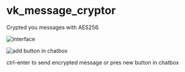 # vk_message_cryptor
Crypted you messages with AES256.

![Interface](http://akych.libgear.ru/6871_browser_08-09-20_191a206949.png)

![add button in chatbox](http://akych.libgear.ru/6873_browser_08-09-20_19ad249b26.png)

ctrl-enter to send encrypted message or pres new button in chatbox
